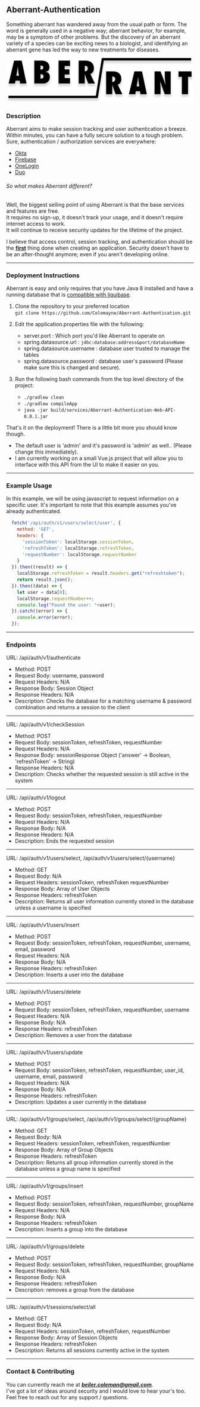 ## Aberrant-Authentication
Something aberrant has wandered away from the usual path or form. 
The word is generally used in a negative way; aberrant behavior, 
for example, may be a symptom of other problems. 
But the discovery of an aberrant variety of a species can be exciting
news to a biologist, and identifying an aberrant gene has led the way
to new treatments for diseases. <br />

<p align="center">
    <img alt="aberrant logo" src="./NOTES/ABERRANT2.png" />
</p>

### Description
Aberrant aims to make session tracking and user authentication a breeze.
Within minutes, you can have a fully secure solution to a tough problem.
Sure, authentication / authorization services are everywhere:
* [Okta](https://www.okta.com/)
* [Firebase](https://firebase.google.com/products/auth/)
* [OneLogin](https://www.onelogin.com/)
* [Duo](https://duo.com/)

###### So what makes Aberrant different?<br />
Well, the biggest selling point of using Aberrant is that the base services and features are free.<br />
It requires no sign-up, it doesn't track your usage, and it doesn't require internet access to work.<br />
It will continue to receive security updates for the lifetime of the project.<br />

I believe that access control, session tracking, and authentication should be the <b><u>first</u></b> thing
done when creating an application. Security doesn't have to be an after-thought anymore; even if you aren't developing online.

___

### Deployment Instructions
Aberrant is easy and only requires that you have Java 8 installed and have a running database that is 
[compatible with liquibase](http://www.liquibase.org/databases.html). 

1. Clone the repository to your preferred location<br/> ```git clone https://github.com/Colemayne/Aberrant-Authentication.git```
2. Edit the application.properties file with the following:

    + server.port : Which port you'd like Aberrant to operate on
    + spring.datasource.url : `jdbc:database:address&port/databaseName`
    + spring.datasource.username : database user trusted to manage the tables
    + spring.datasource.password : database user's password (Please make sure this is changed and secure).
  
3.  Run the following bash commands from the top level directory of the project:

    + `./gradlew clean`
    + `./gradlew compileApp`
    + `java -jar build/services/Aberrant-Authentication-Web-API-0.0.1.jar`
    
That's it on the deployment! There is a little bit more you should know though.

* The default user is 'admin' and it's password is 'admin' as well..  (Please change this immediately).
* I am currently working on a small Vue.js project that will allow you to interface with this API from the UI to make it easier on you.

___

### Example Usage

In this example, we will be using javascript to request information on a specific user. It's important to note that this example assumes you've already authenticated.

```javascript
  fetch('/api/auth/v1/users/select/user', {
    method: 'GET',
    headers: {
      'sessionToken': localStorage.sessionToken,
      'refreshToken': localStorage.refreshToken,
      'requestNumber': localStorage.requestNumber
    }
  }).then((result) => {
    localStorage.refreshToken = result.headers.get("refreshtoken");
    return result.json();
  }).then((data) => {
    let user = data[0];
    localStorage.requestNumber++;
    console.log("Found the user: "+user);
  }).catch((error) => {
    console.error(error);
  });
```
___

### Endpoints

URL: /api/auth/v1/authenticate
  * Method: POST
  * Request Body: username, password
  * Request Headers: N/A
  * Response Body: Session Object
  * Response Headers: N/A
  * Description: Checks the database for a matching username & password combination and returns a session to the client
  ***
URL: /api/auth/v1/checkSession
  * Method: POST
  * Request Body: sessionToken, refreshToken, requestNumber
  * Request Headers: N/A
  * Response Body: sessionResponse Object ('answer' -> Boolean, 'refreshToken' -> String)
  * Response Headers: N/A
  * Description: Checks whether the requested session is still active in the system
  ***
URL: /api/auth/v1/logout
  * Method: POST
  * Request Body: sessionToken, refreshToken, requestNumber
  * Request Headers: N/A
  * Response Body: N/A
  * Response Headers: N/A
  * Description: Ends the requested session
  ***
URL: /api/auth/v1/users/select, /api/auth/v1/users/select/{username}
  * Method: GET
  * Request Body: N/A
  * Request Headers: sessionToken, refreshToken requestNumber
  * Response Body: Array of User Objects
  * Response Headers: refreshToken
  * Description: Returns all user information currently stored in the database unless a username is specified
  ***
URL: /api/auth/v1/users/insert
  * Method: POST
  * Request Body: sessionToken, refreshToken, requestNumber, username, email, password
  * Request Headers: N/A
  * Response Body: N/A
  * Response Headers: refreshToken
  * Description:  Inserts a user into the database
  ***
URL: /api/auth/v1/users/delete 
  * Method: POST
  * Request Body: sessionToken, refreshToken, requestNumber, username
  * Request Headers: N/A
  * Response Body: N/A
  * Response Headers: refreshToken
  * Description: Removes a user from the database
  ***
URL: /api/auth/v1/users/update
  * Method: POST
  * Request Body: sessionToken, refreshToken, requestNumber, user_id, username, email, password
  * Request Headers: N/A
  * Response Body: N/A
  * Response Headers: refreshToken
  * Description: Updates a user currently in the database
  ***
URL: /api/auth/v1/groups/select, /api/auth/v1/groups/select/{groupName}
  * Method: GET
  * Request Body: N/A
  * Request Headers: sessionToken, refreshToken, requestNumber
  * Response Body: Array of Group Objects
  * Response Headers: refreshToken
  * Description: Returns all group information currently stored in the database unless a group name is specified
  ***
URL: /api/auth/v1/groups/insert 
  * Method: POST
  * Request Body: sessionToken, refreshToken, requestNumber, groupName
  * Request Headers: N/A
  * Response Body: N/A
  * Response Headers: refreshToken
  * Description: Inserts a group into the database
  ***
URL: /api/auth/v1/groups/delete
  * Method: POST
  * Request Body: sessionToken, refreshToken, requestNumber, groupName
  * Request Headers: N/A
  * Response Body: N/A
  * Response Headers: refreshToken
  * Description: removes a group from the database
  ***
URL: /api/auth/v1/sessions/select/all
  * Method: GET
  * Request Body: N/A
  * Request Headers: sessionToken, refreshToken, requestNumber
  * Response Body: Array of Session Objects
  * Response Headers: refreshToken
  * Description: Returns all sessions currently active in the system

___

### Contact & Contributing

You can currently reach me at ***beiler.coleman@gmail.com***. <br />
I've got a lot of ideas around security and I would love to hear your's too. <br />
Feel free to reach out for any support / questions.





















